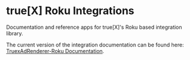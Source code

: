 # true[X] Roku Integrations

Documentation and reference apps for true[X]'s Roku based integration library.

The current version of the integration documentation can be found here: [TruexAdRenderer-Roku Documentation](DOCS.md).